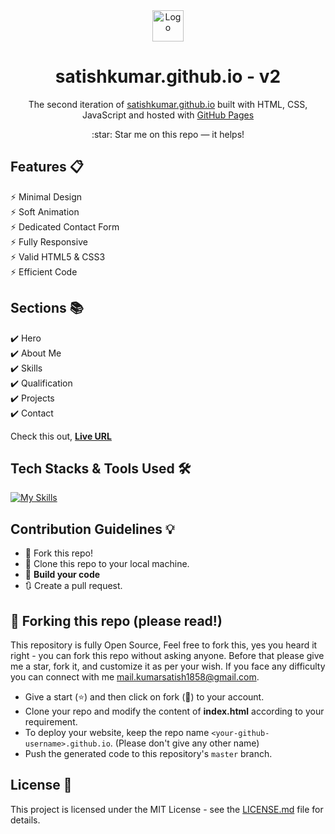 <div align="center">
  <a href="https://kumarsatish29.github.io/satishkumar.github.io/" target="_blank">  
    <img alt="Logo" src="https://kumarsatish29.github.io/satishkumar.github.io//assets/images/logo.png" width="50" />
  </a>
</div>
<h1 align="center">
  satishkumar.github.io - v2
</h1>
<p align="center">
  The second iteration of <a href="https://kumarsatish29.github.io/satishkumar.github.io/o" target="_blank">satishkumar.github.io</a> built with HTML, CSS, JavaScript and hosted with <a href="https://pages.github.com/" target="_blank">GitHub Pages</a>
</p>

<!-- website version -->
<!-- <p align="center">
  Previous versions:
  <a href="https://kumarsatish29.github.io" target="_blank">v1</a>
</p> -->

<p align="center">
  :star: Star me on this repo — it helps!
</p>

## Features 📋
⚡️ Minimal Design\
⚡️ Soft Animation\
⚡️ Dedicated Contact Form\
⚡️ Fully Responsive\
⚡️ Valid HTML5 & CSS3\
⚡️ Efficient Code

## Sections 📚
✔️ Hero\
✔️ About Me\
✔️ Skills\
✔️ Qualification\
✔️ Projects\
✔️ Contact

Check this out, **[Live URL](https://kumarsatish29.github.io/satishkumar.github.io/)**

## Tech Stacks & Tools Used 🛠️
[![My Skills](https://skills.thijs.gg/icons?i=html,css,javascript,git,github,vscode&theme=light)](#)

## Contribution Guidelines 💡

- 🍴 Fork this repo!
- 👯 Clone this repo to your local machine.
- 🔨 **Build your code**
- 🔃 Create a pull request.

## 🚨 Forking this repo (please read!)

This repository is fully Open Source, Feel free to fork this, yes you heard it right - you can fork this repo without asking anyone. Before that please give me a star, fork it, and customize it as per your wish. If you face any difficulty you can connect with me <a href="mailto:mail.kumarsatish1858@gmail.com">mail.kumarsatish1858@gmail.com</a>.

- Give a start (:star:) and then click on fork (:fork_and_knife:) to your account.
- Clone your repo and modify the content of <b>index.html</b> according to your requirement.
- To deploy your website, keep the repo name `<your-github-username>.github.io`. (Please don't give any other name)
- Push the generated code to this repository's `master` branch.

## License 📄
This project is licensed under the MIT License - see the [LICENSE.md](./LICENSE) file for details.
